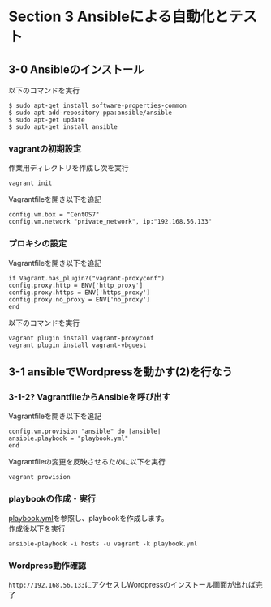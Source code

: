 # Section 3 Ansibleによる自動化とテスト

## 3-0 Ansibleのインストール

以下のコマンドを実行
```
$ sudo apt-get install software-properties-common
$ sudo apt-add-repository ppa:ansible/ansible
$ sudo apt-get update
$ sudo apt-get install ansible
```

### vagrantの初期設定
作業用ディレクトリを作成し次を実行
```
vagrant init
```
Vagrantfileを開き以下を追記
```
config.vm.box = "CentOS7"
config.vm.network "private_network", ip:"192.168.56.133"
```

### プロキシの設定
Vagrantfileを開き以下を追記

```
if Vagrant.has_plugin?("vagrant-proxyconf")
config.proxy.http = ENV['http_proxy']
config.proxy.https = ENV['https_proxy']
config.proxy.no_proxy = ENV['no_proxy'] 
end

```
以下のコマンドを実行
```
vagrant plugin install vagrant-proxyconf
vagrant plugin install vagrant-vbguest
```

## 3-1 ansibleでWordpressを動かす(2)を行なう

### 3-1-2? VagrantfileからAnsibleを呼び出す

Vagrantfileを開き以下を追記
```
config.vm.provision "ansible" do |ansible|
ansible.playbook = "playbook.yml"
end
```
Vagrantfileの変更を反映させるために以下を実行
```
vagrant provision
```

### playbookの作成・実行
[playbook.yml](Section3/playbook.yml)を参照し、playbookを作成します。   
作成後以下を実行
```
ansible-playbook -i hosts -u vagrant -k playbook.yml
```

### Wordpress動作確認
`http://192.168.56.133`にアクセスしWordpressのインストール画面が出れば完了

